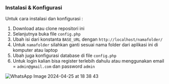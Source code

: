 
### Instalasi & Konfigurasi

Untuk cara instalasi dan konfigurasi :

1. Download atau clone repositori ini
2. Selanjutnya buka file `config.php` 
3. Ubah isi dari konstanta `BASE_URL` dengan `http://localhost/namafolder/` 
4. Untuk `namafolder` silahkan ganti sesuai nama folder dari aplikasi ini di komputer atau laptop 
5. Ubah juga konfigurasi database di file `config.php` 
6. Untuk login kalian bisa register terlebih dahulu atau menggunakan email = `admin@gmail.com` dan password `admin`

![WhatsApp Image 2024-04-25 at 18 38 43](https://github.com/salwaadiaa/app_tes_oshs/assets/99589197/a26372ca-4275-4af3-bca3-09af97464225)



